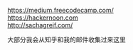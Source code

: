 

https://medium.freecodecamp.com/  
https://hackernoon.com  
http://sachagreif.com/  

大部分我会从知乎和我的邮件收集过来这里
